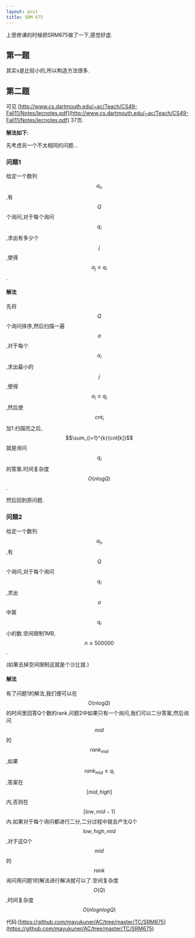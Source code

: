 ```yaml
---
layout: post
title: SRM 675
---
```


上思修课的时候把SRM675做了一下,感觉好虚.

## 第一题
其实s是比较小的,所以构造方法很多.

## 第二题
可见 [http://www.cs.dartmouth.edu/~ac/Teach/CS49-Fall11/Notes/lecnotes.pdf](http://www.cs.dartmouth.edu/~ac/Teach/CS49-Fall11/Notes/lecnotes.pdf) 37页.

**解法如下:**

先考虑另一个不太相同的问题...

### 问题1
给定一个数列$${a_n}$$,有$$Q$$个询问,对于每个询问$$q_i$$,求出有多少个$$j$$,使得$$a_j \leq q_i$$.

#### 解法
先将$$Q$$个询问排序,然后扫描一遍$$a$$,对于每个$$a_i$$,求出最小的$$j$$,使得$$a_i \leq q_j$$,然后使$$cnt_i$$加1.扫描完之后,$$\sum_{i=1}^{k}{cnt[k]}$$就是询问$$q_i$$的答案.时间复杂度$$O(n\log_{} Q)$$.

然后回到原问题.

### 问题2
给定一个数列$${a_n}$$,有$$Q$$个询问,对于每个询问$$q_i$$,求出$$a$$中第$$q_i$$小的数.空间限制1MB,$$n \leq 500000$$.

(如果去掉空间限制这就是个沙比提.)

#### 解法
有了问题1的解法,我们便可以在$$O(n \log_{} Q)$$的时间里回答Q个数的rank.问题2中如果只有一个询问,我们可以二分答案,然后询问$$mid$$的$$rank_{mid}$$,如果$$rank_{mid} \leq q_i$$,答案在$$[mid,high]$$内,否则在$$[low,mid-1]$$内.如果对于每个询问都进行二分,二分过程中就会产生Q个$$low,high,mid$$,对于这Q个$$mid$$的$$rank$$询问用问题1的解法进行解决就可以了.空间复杂度$$O(Q)$$,时间复杂度$$O(n logn logQ)$$

代码:[https://github.com/mayukuner/AC/tree/master/TC/SRM675](https://github.com/mayukuner/AC/tree/master/TC/SRM675)
